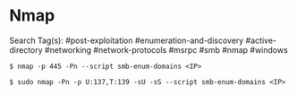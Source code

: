 # Nmap

Search Tag(s): #post-exploitation #enumeration-and-discovery #active-directory #networking #network-protocols #msrpc #smb #nmap #windows

```
$ nmap -p 445 -Pn --script smb-enum-domains <IP>

$ sudo nmap -Pn -p U:137,T:139 -sU -sS --script smb-enum-domains <IP>
```
